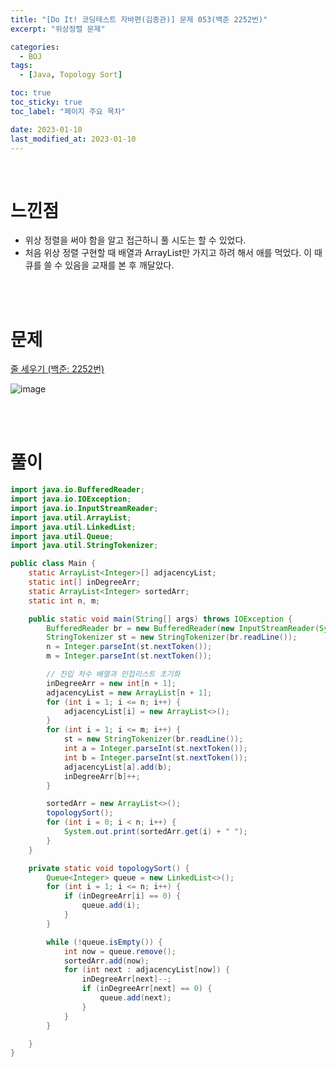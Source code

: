 ```yaml
---
title: "[Do It! 코딩테스트 자바편(김종관)] 문제 053(백준 2252번)"
excerpt: "위상정렬 문제"

categories:
  - BOJ
tags:
  - [Java, Topology Sort]

toc: true
toc_sticky: true
toc_label: "페이지 주요 목차"

date: 2023-01-10
last_modified_at: 2023-01-10
---
```


<br>

# 느낀점

- 위상 정렬을 써야 함을 알고 접근하니 풀 시도는 할 수 있었다.
- 처음 위상 정렬 구현할 때 배열과 ArrayList만 가지고 하려 해서 애를 먹었다. 이 때 큐를 쓸 수 있음을 교재를 본 후 깨달았다.

<br><br>

# 문제

[줄 세우기 (백준: 2252번)](https://www.acmicpc.net/problem/2252)

![image](https://user-images.githubusercontent.com/112764753/211460776-f9dca130-9ef9-49d5-bc14-fa6c699788e9.png)

<br><br>

# 풀이

```java
import java.io.BufferedReader;
import java.io.IOException;
import java.io.InputStreamReader;
import java.util.ArrayList;
import java.util.LinkedList;
import java.util.Queue;
import java.util.StringTokenizer;

public class Main {
    static ArrayList<Integer>[] adjacencyList;
    static int[] inDegreeArr;
    static ArrayList<Integer> sortedArr;
    static int n, m;

    public static void main(String[] args) throws IOException {
        BufferedReader br = new BufferedReader(new InputStreamReader(System.in));
        StringTokenizer st = new StringTokenizer(br.readLine());
        n = Integer.parseInt(st.nextToken());
        m = Integer.parseInt(st.nextToken());

        // 진입 차수 배열과 인접리스트 초기화
        inDegreeArr = new int[n + 1];
        adjacencyList = new ArrayList[n + 1];
        for (int i = 1; i <= n; i++) {
            adjacencyList[i] = new ArrayList<>();
        }
        for (int i = 1; i <= m; i++) {
            st = new StringTokenizer(br.readLine());
            int a = Integer.parseInt(st.nextToken());
            int b = Integer.parseInt(st.nextToken());
            adjacencyList[a].add(b);
            inDegreeArr[b]++;
        }

        sortedArr = new ArrayList<>();
        topologySort();
        for (int i = 0; i < n; i++) {
            System.out.print(sortedArr.get(i) + " ");
        }
    }

    private static void topologySort() {
        Queue<Integer> queue = new LinkedList<>();
        for (int i = 1; i <= n; i++) {
            if (inDegreeArr[i] == 0) {
                queue.add(i);
            }
        }

        while (!queue.isEmpty()) {
            int now = queue.remove();
            sortedArr.add(now);
            for (int next : adjacencyList[now]) {
                inDegreeArr[next]--;
                if (inDegreeArr[next] == 0) {
                    queue.add(next);
                }
            }
        }

    }
}
```
